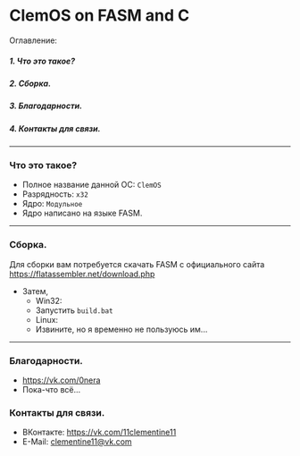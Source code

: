 # ClemOS on FASM and C
 Оглавление:
 ##### 1. Что это такое?
 ##### 2. Сборка.
 ##### 3. Благодарности.
 ##### 4. Контакты для связи.
____

### Что это такое?
 - Полное название данной ОС: `ClemOS`
 - Разрядность: `x32`
 - Ядро: `Модульное`
 - Ядро написано на языке FASM.
____
 
### Сборка.
 Для сборки вам потребуется скачать FASM с официального сайта https://flatassembler.net/download.php
* Затем,
  * Win32:
   * Запустить `build.bat`
  * Linux:
   * Извините, но я временно не пользуюсь им...
____

### Благодарности.
 + https://vk.com/0nera
 + Пока-что всё...

### Контакты для связи.
 * ВКонтакте: https://vk.com/11clementine11
 * E-Mail: clementine11@vk.com
